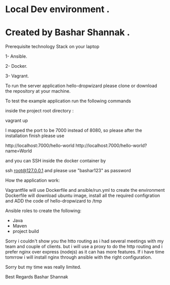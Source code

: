 # Local Dev environment .
# Created by Bashar Shannak .


Prerequisite technology Stack on your laptop 

1- Ansible.

2- Docker.

3- Vagrant.

To run the server application hello-dropwizard please clone or download the repository at your machine. 

To test the example application run the following commands

inside the project root directory :

vagrant up

I mapped the port to be 7000 instead of 8080, so please after the installation finish please use

http://localhost:7000/hello-world
http://localhost:7000/hello-world?name=World

and you can SSH inside the docker container by 

ssh root@127.0.0.1 and please use "bashar123" as password
 
How the application work: 

Vagrantfile will use Dockerfile and ansible/run.yml to create the environment 
Dockerfile will download ubuntu image, install all the required configration and ADD the code of hello-dropwizard to /tmp

Ansible roles to create the following: 
  - Java 
  - Maven 
  - project build 

 
Sorry i couldn't show you the htto routing as i had several meetings with my team and couple of clients. but i will use a proxy to do the http routing and i prefer nginx over express (nodejs) as it can has more features. If i have time tomrrow i will install nginx through ansible with the right configuration. 

Sorry but my time was really limited.

Best Regards 
Bashar Shannak 
